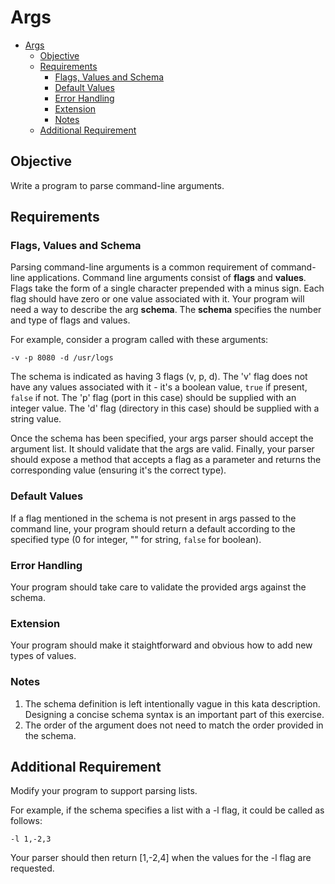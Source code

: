 # Args
- [Args](#args)
  - [Objective](#objective)
  - [Requirements](#requirements)
    - [Flags, Values and Schema](#flags-values-and-schema)
    - [Default Values](#default-values)
    - [Error Handling](#error-handling)
    - [Extension](#extension)
    - [Notes](#notes)
  - [Additional Requirement](#additional-requirement)
## Objective
Write a program to parse command-line arguments.

## Requirements
### Flags, Values and Schema
Parsing command-line arguments is a common requirement of command-line applications. Command line arguments consist of **flags** and **values**. Flags take the form of a single character prepended with a minus sign. Each flag should have zero or one value associated with it. Your program will need a way to describe the arg **schema**. The **schema** specifies the number and type of flags and values.

For example, consider a program called with these arguments:  
    
    -v -p 8080 -d /usr/logs

The schema is indicated as having 3 flags (v, p, d). The 'v' flag does not have any values associated with it - it's a boolean value,  ```true``` if present, ```false``` if not. The 'p' flag (port in this case) should be supplied with an integer value. The 'd' flag (directory in this case) should be supplied with a string value. 

Once the schema has been specified, your args parser should accept the argument list. It should validate that the args are valid. Finally, your parser should expose a method that accepts a flag as a parameter and returns the corresponding value (ensuring it's the correct type).

### Default Values
If a flag mentioned in the schema is not present in args passed to the command line, your program should return a default according to the specified type (0 for integer, "" for string, ```false``` for boolean).

### Error Handling
Your program should take care to validate the provided args against the schema.

### Extension
Your program should make it staightforward and obvious how to add new types of values.

### Notes

1. The schema definition is left intentionally vague in this kata description. Designing a concise schema syntax is an important part of this exercise.
2. The order of the argument does not need to match the order provided in the schema.

## Additional Requirement
Modify your program to support parsing lists. 

For example, if the schema specifies a list with a -l flag, it could be called as follows:

    -l 1,-2,3

Your parser should then return [1,-2,4] when the values for the -l flag are requested.
